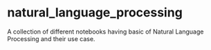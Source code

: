 # natural_language_processing
A collection of different notebooks having basic of Natural Language Processing and their use case. 
